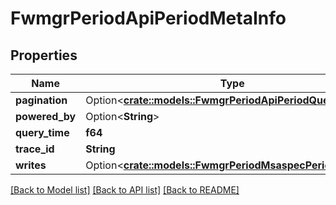 # FwmgrPeriodApiPeriodMetaInfo

## Properties

Name | Type | Description | Notes
------------ | ------------- | ------------- | -------------
**pagination** | Option<[**crate::models::FwmgrPeriodApiPeriodQueryPaging**](fwmgr.api.QueryPaging.md)> |  | [optional]
**powered_by** | Option<**String**> |  | [optional]
**query_time** | **f64** |  |
**trace_id** | **String** |  |
**writes** | Option<[**crate::models::FwmgrPeriodMsaspecPeriodWrites**](fwmgr.msaspec.Writes.md)> |  | [optional]

[[Back to Model list]](../README.md#documentation-for-models) [[Back to API list]](../README.md#documentation-for-api-endpoints) [[Back to README]](../README.md)
